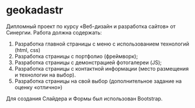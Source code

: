# geokadastr
Дипломный проект по курсу «Веб-дизайн и разработка сайтов» от Синергии.
Работа должна содержать: 
1. Разработка главной страницы с меню с использованием технологий (html, css)
2. Разработка страницы с портфолио (фреймворк);
3. Разработка страницы с демонстрацией фотогалереи (JS);
4. Разработка страницы с контактной информации (место размещения и технологии на выбор).
5. Разработка страницы на свой выбор (дополнительное задание на оценку «отлично»)

Для создания Слайдера и Формы был использован Bootstrap.
